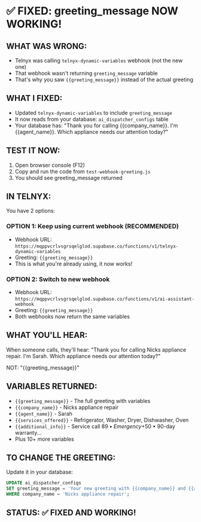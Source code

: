 # ✅ FIXED: greeting_message NOW WORKING!

## WHAT WAS WRONG:
- Telnyx was calling `telnyx-dynamic-variables` webhook (not the new one)
- That webhook wasn't returning `greeting_message` variable
- That's why you saw `{{greeting_message}}` instead of the actual greeting

## WHAT I FIXED:
- Updated `telnyx-dynamic-variables` to include `greeting_message`
- It now reads from your database: `ai_dispatcher_configs` table
- Your database has: "Thank you for calling {{company_name}}. I'm {{agent_name}}. Which appliance needs our attention today?"

## TEST IT NOW:
1. Open browser console (F12)
2. Copy and run the code from `test-webhook-greeting.js`
3. You should see greeting_message returned

## IN TELNYX:
You have 2 options:

### OPTION 1: Keep using current webhook (RECOMMENDED)
- Webhook URL: `https://mqppvcrlvsgrsqelglod.supabase.co/functions/v1/telnyx-dynamic-variables`
- Greeting: `{{greeting_message}}`
- This is what you're already using, it now works!

### OPTION 2: Switch to new webhook
- Webhook URL: `https://mqppvcrlvsgrsqelglod.supabase.co/functions/v1/ai-assistant-webhook`
- Greeting: `{{greeting_message}}`
- Both webhooks now return the same variables

## WHAT YOU'LL HEAR:
When someone calls, they'll hear:
"Thank you for calling Nicks appliance repair. I'm Sarah. Which appliance needs our attention today?"

NOT: "{{greeting_message}}"

## VARIABLES RETURNED:
- `{{greeting_message}}` - The full greeting with variables
- `{{company_name}}` - Nicks appliance repair  
- `{{agent_name}}` - Sarah
- `{{services_offered}}` - Refrigerator, Washer, Dryer, Dishwasher, Oven
- `{{additional_info}}` - Service call $89 • Emergency +$50 • 90-day warranty...
- Plus 10+ more variables

## TO CHANGE THE GREETING:
Update it in your database:
```sql
UPDATE ai_dispatcher_configs 
SET greeting_message = 'Your new greeting with {{company_name}} and {{agent_name}}'
WHERE company_name = 'Nicks appliance repair';
```

## STATUS: ✅ FIXED AND WORKING!